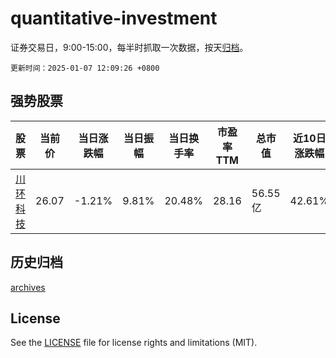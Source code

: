 # quantitative-investment

证券交易日，9:00-15:00，每半时抓取一次数据，按天[归档](archives)。

`更新时间：2025-01-07 12:09:26 +0800`

## 强势股票

|股票|当前价|当日涨跌幅|当日振幅|当日换手率|市盈率TTM|总市值|近10日涨跌幅|
|----|----|----|----|----|----|----|----|
|[川环科技](https://xueqiu.com/S/SZ300547)|26.07|-1.21%|9.81%|20.48%|28.16|56.55亿|42.61%|

## 历史归档

[archives](archives)

## License

See the [LICENSE](LICENSE) file for license rights and limitations (MIT).